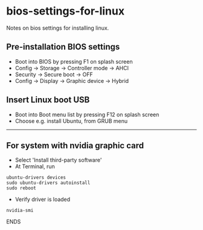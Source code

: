 # bios-settings-for-linux
Notes on bios settings for installing linux. 

## Pre-installation BIOS settings
- Boot into BIOS by pressing F1 on splash screen
- Config -> Storage -> Controller mode -> AHCI
- Security -> Secure boot -> OFF
- Config -> Display -> Graphic device -> Hybrid

## Insert Linux boot USB 
- Boot into Boot menu list by pressing F12 on splash screen
- Choose e.g. install Ubuntu, from GRUB menu

--- 
## For system with nvidia graphic card
- Select 'Install third-party software'
- At Terminal, run
```
ubuntu-drivers devices
sudo ubuntu-drivers autoinstall
sudo reboot
```

- Verify driver is loaded
```
nvidia-smi
```


ENDS

